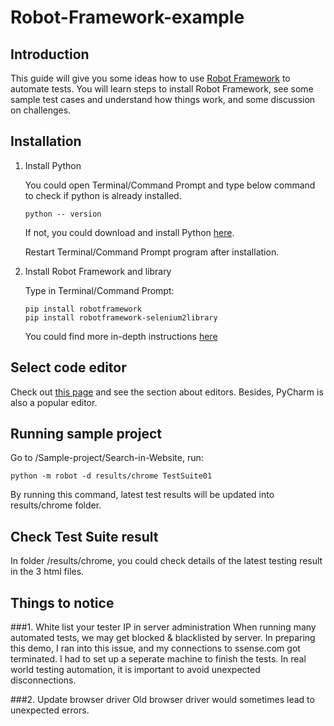 # Robot-Framework-example

## Introduction
This guide will give you some ideas how to use [Robot Framework](https://robotframework.org/) to automate tests. 
You will learn steps to install Robot Framework, see some sample test cases and understand 
how things work, and some discussion on challenges.

## Installation
1. Install Python

    You could open Terminal/Command Prompt and type below command to check if python is already installed. 
    ```
    python -- version
    ```

    If not, you could download and install Python [here](https://www.python.org/downloads/).

    Restart Terminal/Command Prompt program after installation.

2. Install Robot Framework and library  

   Type in Terminal/Command Prompt:
   
   ```
   pip install robotframework
   pip install robotframework-selenium2library
   ```
   
   You could find more in-depth instructions [here](https://github.com/robotframework/robotframework/blob/master/INSTALL.rst)

## Select code editor

Check out [this page](https://robotframework.org/#tools) and see the section about editors. Besides, PyCharm is also a popular editor.

## Running sample project

  Go to /Sample-project/Search-in-Website, run:    
  ```
  python -m robot -d results/chrome TestSuite01
  ```
  By running this command, latest test results will be updated into results/chrome folder.
  
## Check Test Suite result

In folder /results/chrome, you could check details of the latest testing result in the 3 html files.

## Things to notice

###1. White list your tester IP in server administration 
   When running many automated tests, we may get blocked & blacklisted by server. In preparing this demo, I ran 
    into this issue, and my connections to ssense.com got terminated. I had to set up a seperate machine to
    finish the tests. In real world testing automation, it is important to avoid unexpected disconnections.
       
###2. Update browser driver 
   Old browser driver would sometimes lead to unexpected errors.